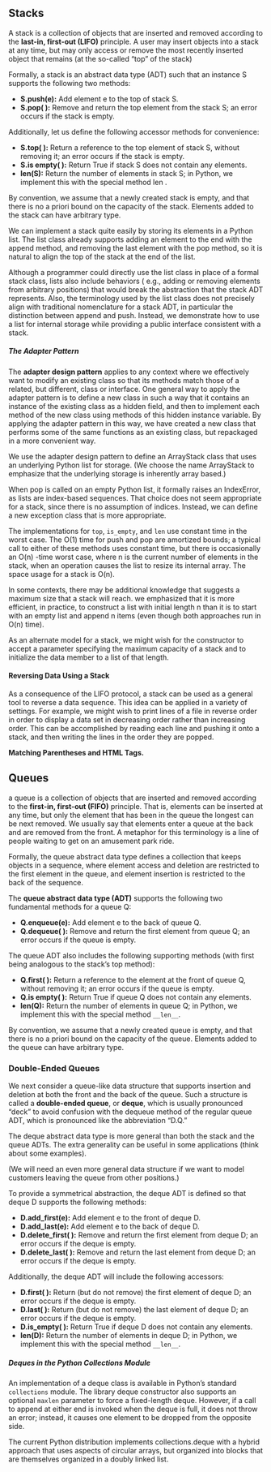## Stacks

A stack is a collection of objects that are inserted and removed according to the **last-in, first-out (LIFO)**
principle. A user may insert objects into a stack at any time, but may only access or remove the most recently inserted
object that remains (at the so-called “top” of the stack)

Formally, a stack is an abstract data type (ADT) such that an instance S supports the following two methods:

- **S.push(e):** Add element e to the top of stack S.
- **S.pop( ):** Remove and return the top element from the stack S; an error occurs if the stack is empty.

Additionally, let us define the following accessor methods for convenience:

- **S.top( ):** Return a reference to the top element of stack S, without removing it; an error occurs if the stack is
  empty.
- **S.is empty( ):** Return True if stack S does not contain any elements.
- **len(S):** Return the number of elements in stack S; in Python, we implement this with the special method len .

By convention, we assume that a newly created stack is empty, and that there is no a priori bound on the capacity of the
stack. Elements added to the stack can have arbitrary type.

We can implement a stack quite easily by storing its elements in a Python list. The list class already supports adding
an element to the end with the append method, and removing the last element with the pop method, so it is natural to
align the top of the stack at the end of the list.

Although a programmer could directly use the list class in place of a formal stack class, lists also include behaviors (
e.g., adding or removing elements from arbitrary positions) that would break the abstraction that the stack ADT
represents. Also, the terminology used by the list class does not precisely align with traditional nomenclature for a
stack ADT, in particular the distinction between append and push. Instead, we demonstrate how to use a list for internal
storage while providing a public interface consistent with a stack.

##### The Adapter Pattern

The **adapter design pattern** applies to any context where we effectively want to modify an existing class so that its
methods match those of a related, but different, class or interface. One general way to apply the adapter pattern is to
define a new class in such a way that it contains an instance of the existing class as a hidden field, and then to
implement each method of the new class using methods of this hidden instance variable. By applying the adapter pattern
in this way, we have created a new class that performs some of the same functions as an existing class, but repackaged
in a more convenient way.

We use the adapter design pattern to define an ArrayStack class that uses an underlying Python list for storage. (We
choose the name ArrayStack to emphasize that the underlying storage is inherently array based.)

When pop is called on an empty Python list, it formally raises an IndexError, as lists are index-based sequences. That
choice does not seem appropriate for a stack, since there is no assumption of indices. Instead, we can define a new
exception class that is more appropriate.

The implementations for `top`, `is_empty`, and `len` use constant time in the worst case. The O(1) time for push and pop
are amortized bounds; a typical call to either of these methods uses constant time, but there is occasionally an O(n)
-time worst case, where n is the current number of elements in the stack, when an operation causes the list to resize
its internal array. The space usage for a stack is O(n).

In some contexts, there may be additional knowledge that suggests a maximum size that a stack will reach. we emphasized
that it is more efficient, in practice, to construct a list with initial length n than it is to start with an empty list
and append n items (even though both approaches run in O(n) time).

As an alternate model for a stack, we might wish for the constructor to accept a parameter specifying the maximum
capacity of a stack and to initialize the data member to a list of that length.

#### Reversing Data Using a Stack

As a consequence of the LIFO protocol, a stack can be used as a general tool to reverse a data sequence. This idea can
be applied in a variety of settings. For example, we might wish to print lines of a file in reverse order in order to
display a data set in decreasing order rather than increasing order. This can be accomplished by reading each line and
pushing it onto a stack, and then writing the lines in the order they are popped.

**Matching Parentheses and HTML Tags.**

## Queues

a queue is a collection of objects that are inserted and removed according to the
**first-in, first-out (FIFO)** principle. That is, elements can be inserted at any time, but only the element that has
been in the queue the longest can be next removed. We usually say that elements enter a queue at the back and are
removed from the front. A metaphor for this terminology is a line of people waiting to get on an amusement park ride.

Formally, the queue abstract data type defines a collection that keeps objects in a sequence, where element access and
deletion are restricted to the first element in the queue, and element insertion is restricted to the back of the
sequence.

The **queue abstract data type (ADT)** supports the following two fundamental methods for a queue Q:

- **Q.enqueue(e):** Add element e to the back of queue Q.
- **Q.dequeue( ):** Remove and return the first element from queue Q; an error occurs if the queue is empty.

The queue ADT also includes the following supporting methods (with first being analogous to the stack’s top method):

- **Q.first( ):** Return a reference to the element at the front of queue Q, without removing it; an error occurs if the
  queue is empty.
- **Q.is empty( ):** Return True if queue Q does not contain any elements.
- **len(Q):** Return the number of elements in queue Q; in Python, we implement this with the special method `__len__`.

By convention, we assume that a newly created queue is empty, and that there is no a priori bound on the capacity of the
queue. Elements added to the queue can have arbitrary type.

### Double-Ended Queues

We next consider a queue-like data structure that supports insertion and deletion at both the front and the back of the
queue. Such a structure is called a **double-ended queue**, or **deque**, which is usually pronounced “deck” to avoid
confusion with the dequeue method of the regular queue ADT, which is pronounced like the abbreviation “D.Q.”

The deque abstract data type is more general than both the stack and the queue ADTs. The extra generality can be useful
in some applications (think about some examples).

(We will need an even more general data structure if we want to model customers leaving the queue from other positions.)

To provide a symmetrical abstraction, the deque ADT is defined so that deque D supports the following methods:

- **D.add_first(e):** Add element e to the front of deque D.
- **D.add_last(e):** Add element e to the back of deque D.
- **D.delete_first( ):** Remove and return the first element from deque D; an error occurs if the deque is empty.
- **D.delete_last( ):** Remove and return the last element from deque D; an error occurs if the deque is empty.

Additionally, the deque ADT will include the following accessors:

- **D.first( ):** Return (but do not remove) the first element of deque D; an error occurs if the deque is empty.
- **D.last( ):** Return (but do not remove) the last element of deque D; an error occurs if the deque is empty.
- **D.is_empty( ):** Return True if deque D does not contain any elements.
- **len(D):** Return the number of elements in deque D; in Python, we implement this with the special method `__len__`.

##### Deques in the Python Collections Module

An implementation of a deque class is available in Python’s standard `collections` module. The library deque constructor
also supports an optional `maxlen` parameter to force a fixed-length deque. However, if a call to append at either end
is invoked when the deque is full, it does not throw an error; instead, it causes one element to be dropped from the
opposite side.

The current Python distribution implements collections.deque with a hybrid approach that uses aspects of circular
arrays, but organized into blocks that are themselves organized in a doubly linked list.

